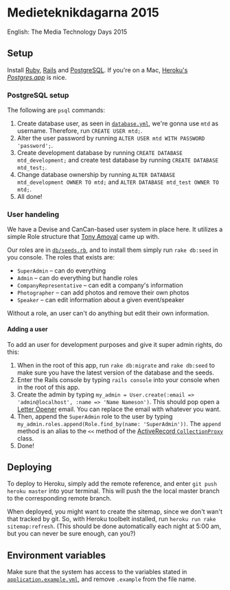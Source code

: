 # Medieteknikdagarna 2015

English: The Media Technology Days 2015

## Setup

Install [Ruby](https://www.ruby-lang.org/en/), [Rails](http://rubyonrails.org/) and [PostgreSQL](http://www.postgresql.org/). If you're on a Mac, [Heroku's *Postgres.app*](http://postgresapp.com/) is nice.

### PostgreSQL setup

The following are `psql` commands:

1. Create database user, as seen in [`database.yml`](config/database.yml), we're gonna use `mtd` as username. Therefore, run `CREATE USER mtd;`.
2. Alter the user password by running `ALTER USER mtd WITH PASSWORD 'password';`.
3. Create development database by running `CREATE DATABASE mtd_development;` and create test database by running `CREATE DATABASE mtd_test;`.
4. Change database ownership by running `ALTER DATABASE mtd_development OWNER TO mtd;` and `ALTER DATABASE mtd_test OWNER TO mtd;`.
5. All done!

### User handeling

We have a Devise and CanCan-based user system in place here. It utilizes a simple Role structure that [Tony Amoyal](http://www.tonyamoyal.com/2010/07/28/rails-authentication-with-devise-and-cancan-customizing-devise-controllers/) came up with.

Our roles are in [`db/seeds.rb`](db/seeds.rb), and to install them simply run `rake db:seed` in you console. The roles that exists are:
* `SuperAdmin` – can do everything
* `Admin` – can do everything but handle roles
* `CompanyRepresentative` – can edit a company's information
* `Photographer` – can add photos and remove their own photos
* `Speaker` – can edit information about a given event/speaker

Without a role, an user can't do anything but edit their own information.

#### Adding a user

To add an user for development purposes and give it super admin rights, do this:

1. When in the root of this app, run `rake db:migrate` and `rake db:seed` to make sure you have the latest version of the database and the seeds.
2. Enter the Rails console by typing `rails console` into your console when in the root of this app.
3. Create the admin by typing `my_admin = User.create(:email => 'admin@localhost', :name => 'Name Nameson')`. This should pop open a [Letter Opener](https://rubygems.org/gems/letter_opener) email. You can replace the email with whatever you want.
4. Then, append the `SuperAdmin` role to the user by typing `my_admin.roles.append(Role.find_by(name: 'SuperAdmin'))`. The `append` method is an alias to the `<<` method of the [ActiveRecord `CollectionProxy`](http://edgeapi.rubyonrails.org/classes/ActiveRecord/Associations/CollectionProxy.html) class.
5. Done!

## Deploying

To deploy to Heroku, simply add the remote reference, and enter `git push heroku master` into your terminal. This will push the the local master branch to the corresponding remote branch.

When deployed, you might want to create the sitemap, since we don't wan't that tracked by git. So, with Heroku toolbelt installed, run `heroku run rake sitemap:refresh`. (This should be done automatically each night at 5:00 am, but you can never be sure enough, can you?)

## Environment variables

Make sure that the system has access to the variables stated in [`application.example.yml`](config/application.example.yml), and remove `.example` from the file name.
